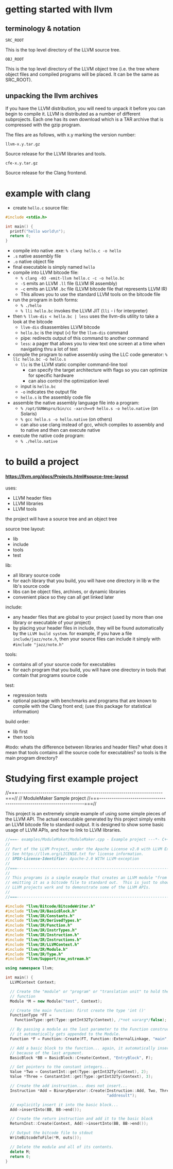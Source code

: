 # getting started with llvm

## terminology & notation

`SRC_ROOT`

This is the top level directory of the LLVM source tree.

`OBJ_ROOT`

This is the top level directory of the LLVM object tree (i.e. the tree where object files and compiled programs will be placed. It can be the same as SRC_ROOT).

## unpacking the llvm archives

If you have the LLVM distribution, you will need to unpack it before you can begin to compile it. LLVM is distributed as a number of different subprojects. Each one has its own download which is a TAR archive that is compressed with the gzip program.

The files are as follows, with x.y marking the version number:

`llvm-x.y.tar.gz`

Source release for the LLVM libraries and tools.

`cfe-x.y.tar.gz`

Source release for the Clang frontend.

# example with clang

- create `hello.c` source file:

```c
#include <stdio.h>

int main() {
  printf("hello world\n");
  return 0;
}
```

- compile into native .exe: `% clang hello.c -o hello`
- `.s` native assembly file
- `.o` native object file 
- final executable is simply named `hello`
- compile into LLVM bitcode file: 
  - `% clang -03 -emit-llvm hello.c -c -o hello.bc`
  - `-S` emits an LLVM `.ll` file (LLVM IR assembly)
  - `-c` emits an LLVM `.bc` file (LLVM bitcode file that represents LLVM IR)
  - This allows you to use the standard LLVM tools on the bitcode file
- run the program in both forms:
  - `% ./hello` 
  - `% lli hello.bc` invokes the LLVM JIT (`lli` - i for interpreter) 
- then `% llvm-dis < hello.bc | less` uses the llvm-dis utility to take a look at the bitcode
  - `llvm-dis` disassembles LLVM bitcode
  - `hello.bc` is the input (`<`) for the `llvm-dis` command
  - pipe: redirects output of this command to another command
  - `less`: a pager that allows you to view text one screen at a time when navigating thru a lot of text
- compile the program to native assembly using the LLC code generator: `% llc hello.bc -o hello.s`
  - `llc` is the LLVM static compiler command-line tool 
    - can specify the target architecture with flags so you can optimize for specific hardware
    - can also control the optimization level
  - input is `hello.bc`
  - `-o` indicates the output file
  - `hello.s` is the assembly code file
- assemble the native assembly language file into a program:
  - `% /opt/SUNWspro/bin/cc -xarch=v9 hello.s -o hello.native` (on Solaris)
  - `% gcc hello.s -o hello.native` (on others)
  - can also use clang instead of gcc, which compiles to assembly and to native and then can execute native
- execute the native code program:
  - `% ./hello.native`


# to build a project
#### https://llvm.org/docs/Projects.html#source-tree-layout

uses:
- LLVM header files
- LLVM libraries
- LLVM tools

the project will have a source tree and an object tree

source tree layout:
- lib
- include
- tools
- test

lib:
- all library source code
- for each library that you build, you will have one directory in lib w the lib's source code
- libs can be object files, archives, or dynamic libraries
- convenient place so they can all get linked later

include:
- any header files that are global to your project (used by more than one library or executable of your project)
- by placing your header files in include, they will be found automatically by the `LLVM build system`. for example, if you have a file `include/jazz/note.h`, then your source files can include it simply with `#include "jazz/note.h"`

tools:
- contains all of your source code for executables
- for each program that you build, you will have one directory in tools that contain that programs source code

test:
- regression tests
- optional package with benchmarks and programs that are known to compile with the Clang front end; (use this package for statistical information)

build order:
- lib first
- then tools


#todo:
whats the difference between libraries and header files?
what does it mean that tools contains all the source code for executables? so tools is the main program directory?


# Studying first example project

//===----------------------------------------------------------------------===//
//                         ModuleMaker Sample project
//===----------------------------------------------------------------------===//

This project is an extremely simple example of using some simple pieces of the 
LLVM API.  The actual executable generated by this project simply emits an 
LLVM bitcode file to standard output.  It is designed to show some basic 
usage of LLVM APIs, and how to link to LLVM libraries.



```cpp
//===- examples/ModuleMaker/ModuleMaker.cpp - Example project ---*- C++ -*-===//
//
// Part of the LLVM Project, under the Apache License v2.0 with LLVM Exceptions.
// See https://llvm.org/LICENSE.txt for license information.
// SPDX-License-Identifier: Apache-2.0 WITH LLVM-exception
//
//===----------------------------------------------------------------------===//
//
// This programs is a simple example that creates an LLVM module "from scratch",
// emitting it as a bitcode file to standard out.  This is just to show how
// LLVM projects work and to demonstrate some of the LLVM APIs.
//
//===----------------------------------------------------------------------===//

#include "llvm/Bitcode/BitcodeWriter.h"
#include "llvm/IR/BasicBlock.h"
#include "llvm/IR/Constants.h"
#include "llvm/IR/DerivedTypes.h"
#include "llvm/IR/Function.h"
#include "llvm/IR/InstrTypes.h"
#include "llvm/IR/Instruction.h"
#include "llvm/IR/Instructions.h"
#include "llvm/IR/LLVMContext.h"
#include "llvm/IR/Module.h"
#include "llvm/IR/Type.h"
#include "llvm/Support/raw_ostream.h"

using namespace llvm;

int main() {
  LLVMContext Context;

  // Create the "module" or "program" or "translation unit" to hold the
  // function
  Module *M = new Module("test", Context);

  // Create the main function: first create the type 'int ()'
  FunctionType *FT =
    FunctionType::get(Type::getInt32Ty(Context), /*not vararg*/false);

  // By passing a module as the last parameter to the Function constructor,
  // it automatically gets appended to the Module.
  Function *F = Function::Create(FT, Function::ExternalLinkage, "main", M);

  // Add a basic block to the function... again, it automatically inserts
  // because of the last argument.
  BasicBlock *BB = BasicBlock::Create(Context, "EntryBlock", F);

  // Get pointers to the constant integers...
  Value *Two = ConstantInt::get(Type::getInt32Ty(Context), 2);
  Value *Three = ConstantInt::get(Type::getInt32Ty(Context), 3);

  // Create the add instruction... does not insert...
  Instruction *Add = BinaryOperator::Create(Instruction::Add, Two, Three,
                                            "addresult");

  // explicitly insert it into the basic block...
  Add->insertInto(BB, BB->end());

  // Create the return instruction and add it to the basic block
  ReturnInst::Create(Context, Add)->insertInto(BB, BB->end());

  // Output the bitcode file to stdout
  WriteBitcodeToFile(*M, outs());

  // Delete the module and all of its contents.
  delete M;
  return 0;
}

```